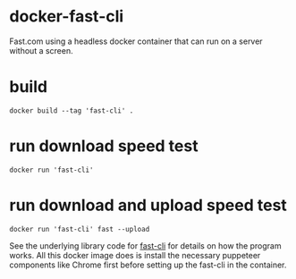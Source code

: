 # docker-fast-cli
Fast.com using a headless docker container that can run on a server without a screen.

# build
```
docker build --tag 'fast-cli' .
```

# run download speed test
```
docker run 'fast-cli'
```

# run download and upload speed test
```
docker run 'fast-cli' fast --upload
```

See the underlying library code for [fast-cli](https://github.com/sindresorhus/fast-cli) for details on how the program works.  All this docker image does is install the necessary puppeteer components like Chrome first before setting up the fast-cli in the container.
